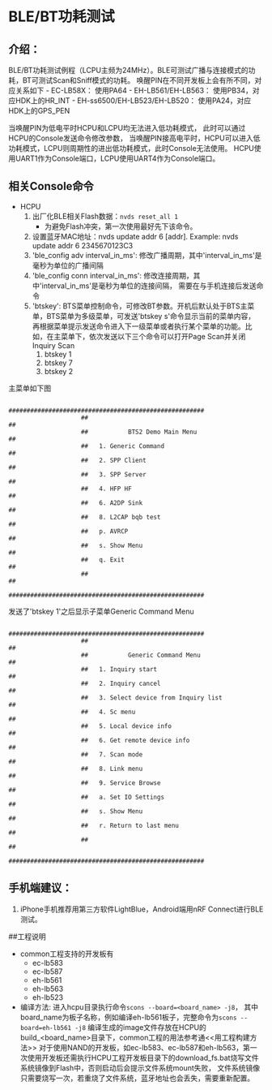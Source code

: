 # BLE/BT功耗测试
## 介绍：
BLE/BT功耗测试例程（LCPU主频为24MHz）。BLE可测试广播与连接模式的功耗，BT可测试Scan和Sniff模式的功耗。
唤醒PIN在不同开发板上会有所不同，对应关系如下
    - EC-LB58X： 使用PA64
    - EH-LB561/EH-LB563： 使用PB34，对应HDK上的HR_INT
    - EH-ss6500/EH-LB523/EH-LB520： 使用PA24，对应HDK上的GPS_PEN

当唤醒PIN为低电平时HCPU和LCPU均无法进入低功耗模式，
此时可以通过HCPU的Console发送命令修改参数，
当唤醒PIN接高电平时，HCPU可以进入低功耗模式，LCPU则周期性的进出低功耗模式，此时Console无法使用。
HCPU使用UART1作为Console端口，LCPU使用UART4作为Console端口。

## 相关Console命令
- HCPU
    1. 出厂化BLE相关Flash数据：`nvds reset_all 1`
        - 为避免Flash冲突，第一次使用最好先下该命令。
    2. 设置蓝牙MAC地址：nvds update addr 6 [addr]. Example: nvds update addr 6 2345670123C3
    3. 'ble_config adv interval_in_ms': 修改广播周期，其中'interval_in_ms'是毫秒为单位的广播间隔
    4. 'ble_config conn interval_in_ms': 修改连接周期，其中'interval_in_ms'是毫秒为单位的连接间隔，
      需要在与手机连接后发送命令
    5. 'btskey': BTS菜单控制命令，可修改BT参数。开机后默认处于BTS主菜单，BTS菜单为多级菜单，可发送'btskey s'命令显示当前的菜单内容，
        再根据菜单提示发送命令进入下一级菜单或者执行某个菜单的功能。比如，在主菜单下，依次发送以下三个命令可以打开Page Scan并关闭Inquiry Scan
        1) btskey 1
        2) btskey 7
        3) btskey 2

主菜单如下图
```
                    ######################################################
                    ##                                                  ##
                    ##           BTS2 Demo Main Menu                    ##
                    ##   1. Generic Command                             ##
                    ##   2. SPP Client                                  ##
                    ##   3. SPP Server                                  ##
                    ##   4. HFP HF                                      ##
                    ##   6. A2DP Sink                                   ##
                    ##   8. L2CAP bqb test                              ##
                    ##   p. AVRCP                                       ##
                    ##   s. Show Menu                                   ##
                    ##   q. Exit                                        ##
                    ##                                                  ##
                    ######################################################
```
    
发送了'btskey 1'之后显示子菜单Generic Command Menu  
```
                    ######################################################
                    ##                                                  ##
                    ##           Generic Command Menu                   ##
                    ##   1. Inquiry start                               ##
                    ##   2. Inquiry cancel                              ##
                    ##   3. Select device from Inquiry list             ##
                    ##   4. Sc menu                                     ##
                    ##   5. Local device info                           ##
                    ##   6. Get remote device info                      ##
                    ##   7. Scan mode                                   ##
                    ##   8. Link menu                                   ##
                    ##   9. Service Browse                              ##
                    ##   a. Set IO Settings                             ##
                    ##   s. Show Menu                                   ##
                    ##   r. Return to last menu                         ##
                    ##                                                  ##
                    ######################################################
```

## 手机端建议：
1. iPhone手机推荐用第三方软件LightBlue，Android端用nRF Connect进行BLE测试。

##工程说明
- common工程支持的开发板有
    - ec-lb583
    - ec-lb587
    - eh-lb561
    - eh-lb563
    - eh-lb523
- 编译方法: 进入hcpu目录执行命令`scons --board=<board_name> -j8`， 其中board_name为板子名称，例如编译eh-lb561板子，完整命令为`scons --board=eh-lb561 -j8`
    编译生成的image文件存放在HCPU的build_<board_name>目录下，common工程的用法参考通<<用工程构建方法>>
对于使用NAND的开发板，如ec-lb583、ec-lb587和eh-lb563，第一次使用开发板还需执行HCPU工程开发板目录下的download_fs.bat烧写文件系统镜像到Flash中，否则启动后会提示文件系统mount失败，
文件系统镜像只需要烧写一次，若重烧了文件系统，蓝牙地址也会丢失，需要重新配置。
    
   